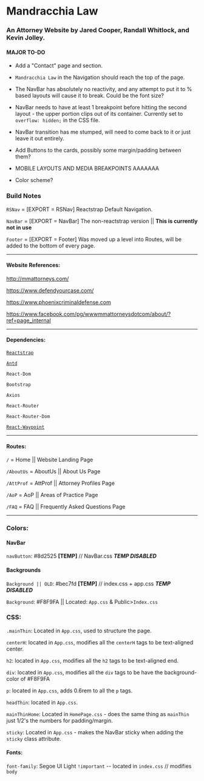 # Mandracchia Law

### An Attorney Website by Jared Cooper, Randall Whitlock, and Kevin Jolley.

#### MAJOR TO-DO

* Add a "Contact" page and section.

* `Mandracchia Law` in the Navigation should reach the top of the page.

* The NavBar has absolutely no reactivity, and any attempt to put it to % based layouts will cause it to break. Could be the font size?

* NavBar needs to have at least 1 breakpoint before hitting the second layout - the upper portion clips out of its container. Currently set to `overflow: hidden;` in the CSS file.

* NavBar transition has me stumped, will need to come back to it or just leave it out entirely.

* Add Buttons to the cards, possibly some margin/padding between them?

* MOBILE LAYOUTS AND MEDIA BREAKPOINTS AAAAAAA

* Color scheme?

### Build Notes

`RSNav` = [EXPORT = RSNav] Reactstrap Default Navigation.

`NavBar` = [EXPORT = NavBar] The non-reactstrap version || **This is currently not in use**

`Footer` = [EXPORT = Footer] Was moved up a level into Routes, will be added to the bottom of every page.

---

#### Website References:

http://mmattorneys.com/

https://www.defendyourcase.com/

https://www.phoenixcriminaldefense.com

https://www.facebook.com/pg/wwwmmattorneysdotcom/about/?ref=page_internal

---

#### Dependencies:

[`Reactstrap`](https://reactstrap.github.io/)

[`Antd`](https://ant.design/docs/react/introduce)

`React-Dom`

`Bootstrap`

`Axios`

`React-Router`

`React-Router-Dom`

[`React-Waypoint`](https://github.com/brigade/react-waypoint)

---

#### Routes:

`/` = Home || Website Landing Page

`/AboutUs` = AboutUs || About Us Page

`/AttProf` = AttProf || Attorney Profiles Page

`/AoP` = AoP || Areas of Practice Page

`/FAQ` = FAQ || Frequently Asked Questions Page

---

### Colors:

#### NavBar

`navButton`: #8d2525 **[TEMP]** // NavBar.css **_TEMP DISABLED_**

#### Backgrounds

`Background || OLD`: #bec7fd **[TEMP]** // index.css + app.css **_TEMP DISABLED_**

`Background`: #F8F9FA || Located: `App.css` & Public>`Index.css`

### CSS:

`.mainThin`: Located in `App.css`, used to structure the page.

`centerH`: located in `App.css`, modifies all the `centerH` tags to be text-aligned center.

`h2`: located in `App.css`, modifies all the `h2` tags to be text-aligned end.

`div`: located in `App.css`, modifies all the `div` tags to be have the background-color of #F8F9FA

`p`: located in `App.css`, adds 0.6rem to all the `p` tags.

`headThin`: located in `App.css`.

`mainThinHome`: Located in `HomePage.css` - does the same thing as `mainThin` just 1/2's the numbers for padding/margin.

`sticky`: Located in `App.css` - makes the NavBar sticky when adding the `sticky` class attribute.

#### Fonts:

`font-family`: Segoe UI Light `!important` -- located in `index.css` // modifies `body`
